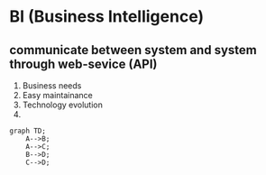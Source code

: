 # BI (Business Intelligence)

## communicate between system and system through web-sevice (API)

1. Business needs
2. Easy maintainance
3. Technology evolution
4.

``` mermaid
graph TD;
    A-->B;
    A-->C;
    B-->D;
    C-->D;
```
